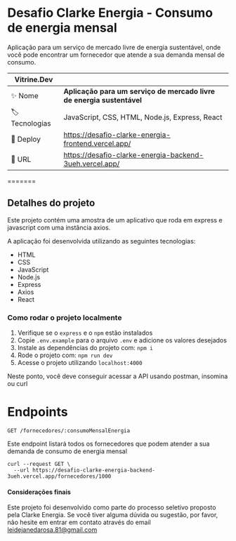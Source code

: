 # Desafio Clarke Energia - Consumo de energia mensal


Aplicação para um serviço de mercado livre de energia sustentável, onde você pode encontrar um fornecedor que atende a sua demanda mensal de consumo.

| Vitrine.Dev         |                                                                       |
| ------------------- | --------------------------------------------------------------------- |
| :sparkles: Nome     | **Aplicação para um serviço de mercado livre de energia sustentável** |
| :label: Tecnologias | JavaScript, CSS, HTML, Node.js, Express, React                        |
| :rocket: Deploy     | https://desafio-clarke-energia-frontend.vercel.app/                   |
| :rocket: URL        | https://desafio-clarke-energia-backend-3ueh.vercel.app/               |

=======

## Detalhes do projeto

Este projeto contém uma amostra de um aplicativo que roda em express e javascript com uma instância axios.

A aplicação foi desenvolvida utilizando as seguintes tecnologias:

- HTML
- CSS
- JavaScript
- Node.js
- Express
- Axios
- React

### Como rodar o projeto localmente

1.  Verifique se o `express` e o `npm` estão instalados
2.  Copie `.env.example` para o arquivo `.env` e adicione os valores desejados
3.  Instale as dependências do projeto com: `npm i`
4.  Rode o projeto com: `npm run dev`
5.  Acesse o projeto utilizando `localhost:4000`

Neste ponto, você deve conseguir acessar a API usando postman, insomina ou curl

# Endpoints

`GET /fornecedores/:consumoMensalEnergia`

Este endpoint listará todos os fornecedores que podem atender a sua demanda de consumo de energia mensal

```
curl --request GET \
  --url https://desafio-clarke-energia-backend-3ueh.vercel.app/fornecedores/1000
```

#### Considerações finais

Este projeto foi desenvolvido como parte do processo seletivo proposto pela Clarke Energia. Se você tiver alguma dúvida ou sugestão, por favor, não hesite em entrar em contato através do email leidejanedarosa.81@gmail.com
